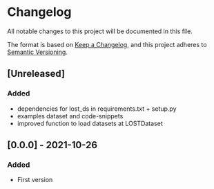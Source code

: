 # Changelog
All notable changes to this project will be documented in this file.

The format is based on [Keep a Changelog](https://keepachangelog.com/en/1.0.0/),
and this project adheres to [Semantic Versioning](https://semver.org/spec/v2.0.0.html).

## [Unreleased]
### Added
- dependencies for lost_ds in requirements.txt + setup.py
- examples dataset and code-snippets
- improved function to load datasets at LOSTDataset
## [0.0.0] - 2021-10-26
### Added
- First version